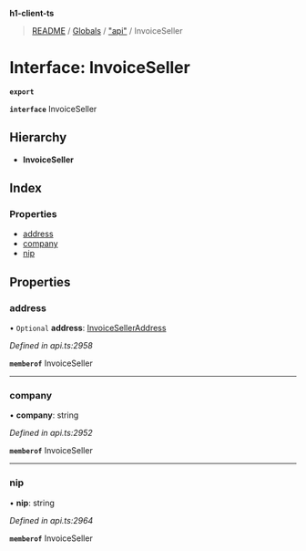 **h1-client-ts**

> [README](../README.md) / [Globals](../globals.md) / ["api"](../modules/_api_.md) / InvoiceSeller

# Interface: InvoiceSeller

**`export`** 

**`interface`** InvoiceSeller

## Hierarchy

* **InvoiceSeller**

## Index

### Properties

* [address](_api_.invoiceseller.md#address)
* [company](_api_.invoiceseller.md#company)
* [nip](_api_.invoiceseller.md#nip)

## Properties

### address

• `Optional` **address**: [InvoiceSellerAddress](_api_.invoiceselleraddress.md)

*Defined in api.ts:2958*

**`memberof`** InvoiceSeller

___

### company

•  **company**: string

*Defined in api.ts:2952*

**`memberof`** InvoiceSeller

___

### nip

•  **nip**: string

*Defined in api.ts:2964*

**`memberof`** InvoiceSeller
